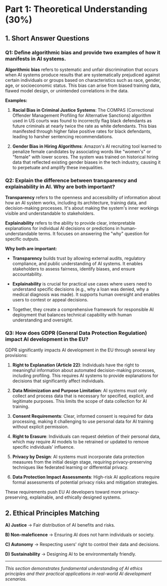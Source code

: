 # Part 1: Theoretical Understanding (30%)

## 1. Short Answer Questions

### Q1: Define algorithmic bias and provide two examples of how it manifests in AI systems.

**Algorithmic bias** refers to systematic and unfair discrimination that occurs when AI systems produce results that are systematically prejudiced against certain individuals or groups based on characteristics such as race, gender, age, or socioeconomic status. This bias can arise from biased training data, flawed model design, or unintended correlations in the data.

**Examples:**

1. **Racial Bias in Criminal Justice Systems**: The COMPAS (Correctional Offender Management Profiling for Alternative Sanctions) algorithm used in US courts was found to incorrectly flag black defendants as future criminals at nearly twice the rate as white defendants. This bias manifested through higher false positive rates for black defendants, leading to harsher sentencing recommendations.

2. **Gender Bias in Hiring Algorithms**: Amazon's AI recruiting tool learned to penalize female candidates by associating words like "women's" or "female" with lower scores. The system was trained on historical hiring data that reflected existing gender biases in the tech industry, causing it to perpetuate and amplify these inequalities.

### Q2: Explain the difference between transparency and explainability in AI. Why are both important?

**Transparency** refers to the openness and accessibility of information about how an AI system works, including its architecture, training data, and decision-making processes. It's about making the system's inner workings visible and understandable to stakeholders.

**Explainability** refers to the ability to provide clear, interpretable explanations for individual AI decisions or predictions in human-understandable terms. It focuses on answering the "why" question for specific outputs.

**Why both are important:**

- **Transparency** builds trust by allowing external audits, regulatory compliance, and public understanding of AI systems. It enables stakeholders to assess fairness, identify biases, and ensure accountability.

- **Explainability** is crucial for practical use cases where users need to understand specific decisions (e.g., why a loan was denied, why a medical diagnosis was made). It supports human oversight and enables users to contest or appeal decisions.

- Together, they create a comprehensive framework for responsible AI deployment that balances technical capability with human understanding and oversight.

### Q3: How does GDPR (General Data Protection Regulation) impact AI development in the EU?

GDPR significantly impacts AI development in the EU through several key provisions:

1. **Right to Explanation (Article 22)**: Individuals have the right to meaningful information about automated decision-making processes, including profiling. This requires AI systems to provide explanations for decisions that significantly affect individuals.

2. **Data Minimization and Purpose Limitation**: AI systems must only collect and process data that is necessary for specified, explicit, and legitimate purposes. This limits the scope of data collection for AI training.

3. **Consent Requirements**: Clear, informed consent is required for data processing, making it challenging to use personal data for AI training without explicit permission.

4. **Right to Erasure**: Individuals can request deletion of their personal data, which may require AI models to be retrained or updated to remove specific individuals' influence.

5. **Privacy by Design**: AI systems must incorporate data protection measures from the initial design stage, requiring privacy-preserving techniques like federated learning or differential privacy.

6. **Data Protection Impact Assessments**: High-risk AI applications require formal assessments of potential privacy risks and mitigation strategies.

These requirements push EU AI developers toward more privacy-preserving, explainable, and ethically designed systems.

## 2. Ethical Principles Matching

**A) Justice** → Fair distribution of AI benefits and risks.

**B) Non-maleficence** → Ensuring AI does not harm individuals or society.

**C) Autonomy** → Respecting users' right to control their data and decisions.

**D) Sustainability** → Designing AI to be environmentally friendly.

---

*This section demonstrates fundamental understanding of AI ethics principles and their practical applications in real-world AI development scenarios.*

